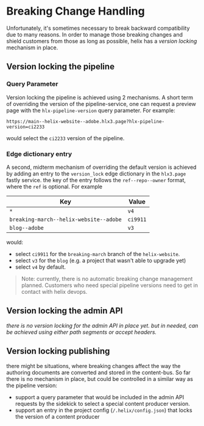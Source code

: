 # Breaking Change Handling

Unfortunately, it's sometimes necessary to break backward compatibility due to many reasons.
In order to manage those breaking changes and shield customers from those as long as possible,
helix has a _version locking_ mechanism in place.

## Version locking the pipeline

### Query Parameter

Version locking the pipeline is achieved using 2 mechanisms. A short term of overriding the
version of the pipeline-service, one can request a preview page with the `hlx-pipeline-version`
query parameter. For example:

```
https://main--helix-website--adobe.hlx3.page?hlx-pipeline-version=ci2233
```

would select the `ci2233` version of the pipeline.  

### Edge dictionary entry

A second, midterm mechanism of overriding the default version is achieved by adding an entry to the
`version_lock` edge dictionary in the `hlx3.page` fastly service. the key of the entry follows the
`ref--repo--owner` format, where the `ref` is optional. For example


| Key                                    | Value    |
|----------------------------------------|----------|
| `*`                                    | `v4`     |
| `breaking-march--helix-website--adobe` | `ci9911` |
| `blog--adobe`                          | `v3`     |

would:
- select `ci9911` for the `breaking-march` branch of the `helix-website`.
- select `v3` for the `blog` (e.g. a project that wasn't able to upgrade yet)
- select `v4` by default.

> Note: currently, there is no automatic breaking change management planned. Customers who need special pipeline versions need to get in contact with helix devops.


## Version locking the admin API

_there is no version locking for the admin API in place yet. but in needed, can be achieved using either path segments or accept headers._

## Version locking publishing

there might be situations, where breaking changes affect the way the authoring documents are converted and stored in the content-bus.
So far there is no mechanism in place, but could be controlled in a similar way as the pipeline version:

- support a query parameter that would be included in the admin API requests by the sidekick to select a special content producer version.
- support an entry in the project config (`/.helix/config.json`) that locks the version of a content producer
